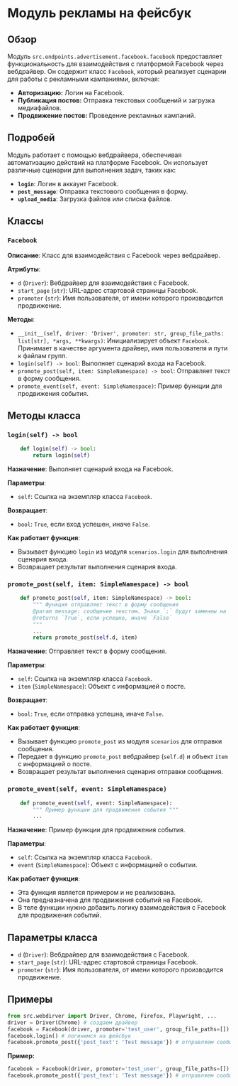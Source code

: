 # Модуль рекламы на фейсбук

## Обзор

Модуль `src.endpoints.advertisement.facebook.facebook` предоставляет функциональность для взаимодействия с платформой Facebook через вебдрайвер. Он содержит класс `Facebook`, который реализует сценарии для работы с рекламными кампаниями, включая:

- **Авторизацию:** Логин на Facebook.
- **Публикация постов:** Отправка текстовых сообщений и загрузка медиафайлов.
- **Продвижение постов:** Проведение рекламных кампаний.

## Подробей

Модуль работает с помощью вебдрайвера, обеспечивая автоматизацию действий на платформе Facebook. Он использует различные сценарии для выполнения задач, таких как:

- **`login`**:  Логин в аккаунт Facebook.
- **`post_message`**:  Отправка текстового сообщения в форму.
- **`upload_media`**:  Загрузка файлов или списка файлов.

## Классы

### `Facebook`

**Описание**: Класс для взаимодействия с Facebook через вебдрайвер.

**Атрибуты**:

- `d` (`Driver`): Вебдрайвер для взаимодействия с Facebook.
- `start_page` (`str`): URL-адрес стартовой страницы Facebook.
- `promoter` (`str`): Имя пользователя, от имени которого производится продвижение.

**Методы**:

- `__init__(self, driver: 'Driver', promoter: str, group_file_paths: list[str], *args, **kwargs)`:  Инициализирует объект `Facebook`.  Принимает в качестве аргумента драйвер, имя пользователя и пути к файлам групп.
- `login(self) -> bool`:  Выполняет сценарий входа на Facebook.
- `promote_post(self, item: SimpleNamespace) -> bool`:  Отправляет текст в форму сообщения.
- `promote_event(self, event: SimpleNamespace)`:  Пример функции для продвижения события.

## Методы класса

### `login(self) -> bool`

```python
    def login(self) -> bool:
        return login(self)
```

**Назначение**: Выполняет сценарий входа на Facebook.

**Параметры**:

- `self`:  Ссылка на экземпляр класса `Facebook`.

**Возвращает**:

- `bool`: `True`, если вход успешен, иначе `False`.

**Как работает функция**:

- Вызывает функцию `login` из модуля `scenarios.login` для выполнения сценария входа.
- Возвращает результат выполнения сценария входа.


### `promote_post(self, item: SimpleNamespace) -> bool`

```python
    def promote_post(self, item: SimpleNamespace) -> bool:
        """ Функция отправляет текст в форму сообщения 
        @param message: сообщение текстом. Знаки `;` будут заменеы на `SHIFT+ENTER`
        @returns `True`, если успешно, иначе `False`
        """
        ...
        return promote_post(self.d, item)
```

**Назначение**: Отправляет текст в форму сообщения.

**Параметры**:

- `self`:  Ссылка на экземпляр класса `Facebook`.
- `item` (`SimpleNamespace`): Объект с информацией о посте.

**Возвращает**:

- `bool`: `True`, если отправка успешна, иначе `False`.

**Как работает функция**:

- Вызывает функцию `promote_post` из модуля `scenarios` для отправки сообщения.
- Передает в функцию `promote_post` вебдрайвер (`self.d`) и объект `item` с информацией о посте.
- Возвращает результат выполнения сценария отправки сообщения.

### `promote_event(self, event: SimpleNamespace)`

```python
    def promote_event(self, event: SimpleNamespace):
        """ Пример функции для продвижения события """
        ...
```

**Назначение**: Пример функции для продвижения события.

**Параметры**:

- `self`:  Ссылка на экземпляр класса `Facebook`.
- `event` (`SimpleNamespace`): Объект с информацией о событии.

**Как работает функция**:

- Эта функция является примером и не реализована.
- Она предназначена для продвижения событий на Facebook.
- В теле функции нужно добавить логику взаимодействия с Facebook для продвижения событий.

## Параметры класса

- `d` (`Driver`): Вебдрайвер для взаимодействия с Facebook. 
- `start_page` (`str`): URL-адрес стартовой страницы Facebook.
- `promoter` (`str`): Имя пользователя, от имени которого производится продвижение.

## Примеры

```python
from src.webdirver import Driver, Chrome, Firefox, Playwright, ...
driver = Driver(Chrome) # создаем драйвер
facebook = Facebook(driver, promoter='test_user', group_file_paths=[]) # создаем объект facebook
facebook.login() # логинимся на фейсбук
facebook.promote_post({'post_text': 'Test message'}) # отправляем сообщение
```

**Пример:**

```python
facebook = Facebook(driver, promoter='test_user', group_file_paths=[]) # создаем объект facebook
facebook.promote_post({'post_text': 'Test message'}) # отправляем сообщение